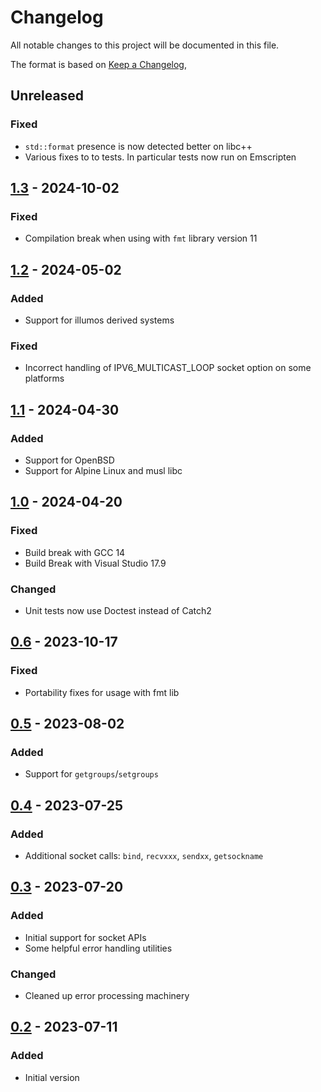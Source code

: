 # Changelog
All notable changes to this project will be documented in this file.

The format is based on [Keep a Changelog](https://keepachangelog.com/en/1.0.0/),

## Unreleased

### Fixed
- `std::format` presence is now detected better on libc++
- Various fixes to to tests. In particular tests now run on Emscripten 

## [1.3] - 2024-10-02

### Fixed
- Compilation break when using with `fmt` library version 11

## [1.2] - 2024-05-02

### Added
- Support for illumos derived systems

### Fixed
- Incorrect handling of IPV6_MULTICAST_LOOP socket option on some platforms

## [1.1] - 2024-04-30

### Added
- Support for OpenBSD
- Support for Alpine Linux and musl libc

## [1.0] - 2024-04-20

### Fixed
- Build break with GCC 14
- Build Break with Visual Studio 17.9

### Changed
- Unit tests now use Doctest instead of Catch2

## [0.6] - 2023-10-17
### Fixed
- Portability fixes for usage with fmt lib

## [0.5] - 2023-08-02

### Added
- Support for `getgroups`/`setgroups`

## [0.4] - 2023-07-25

### Added
- Additional socket calls: `bind`, `recvxxx`, `sendxx`, `getsockname`

## [0.3] - 2023-07-20

### Added
- Initial support for socket APIs
- Some helpful error handling utilities

### Changed
- Cleaned up error processing machinery

## [0.2] - 2023-07-11

### Added
- Initial version

[0.2]: https://github.com/gershnik/ptl/releases/v0.2
[0.3]: https://github.com/gershnik/ptl/releases/v0.3
[0.4]: https://github.com/gershnik/ptl/releases/v0.4
[0.5]: https://github.com/gershnik/ptl/releases/v0.5
[0.6]: https://github.com/gershnik/ptl/releases/v0.6
[1.0]: https://github.com/gershnik/ptl/releases/v1.0
[1.1]: https://github.com/gershnik/ptl/releases/v1.1
[1.2]: https://github.com/gershnik/ptl/releases/v1.2
[1.3]: https://github.com/gershnik/ptl/releases/v1.3
